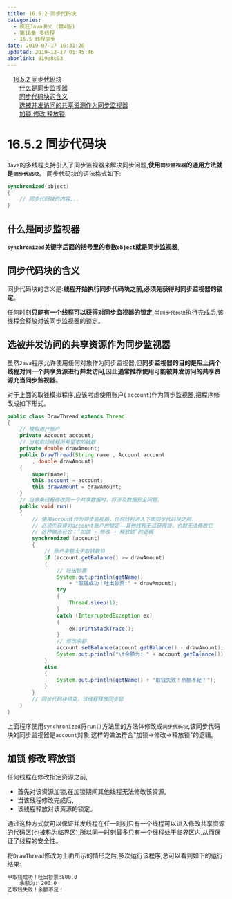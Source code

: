 ```yaml
---
title: 16.5.2 同步代码块
categories: 
  - 疯狂Java讲义 (第4版)
  - 第16章 多线程
  - 16.5 线程同步
date: 2019-07-17 16:31:20
updated: 2019-12-17 01:45:46
abbrlink: 819e8c93
---
```

<div id='my_toc'><a href="/JavaReadingNotes/819e8c93/#16.5.2-同步代码块" class="header_1">16.5.2 同步代码块</a><br><a href="/JavaReadingNotes/819e8c93/#什么是同步监视器" class="header_2">什么是同步监视器</a><br><a href="/JavaReadingNotes/819e8c93/#同步代码块的含义" class="header_2">同步代码块的含义</a><br><a href="/JavaReadingNotes/819e8c93/#选被并发访问的共享资源作为同步监视器" class="header_2">选被并发访问的共享资源作为同步监视器</a><br><a href="/JavaReadingNotes/819e8c93/#加锁-修改-释放锁" class="header_2">加锁 修改 释放锁</a><br></div>
<style>
    .header_1{
        margin-left: 1em;
    }
    .header_2{
        margin-left: 2em;
    }
    .header_3{
        margin-left: 3em;
    }
    .header_4{
        margin-left: 4em;
    }
    .header_5{
        margin-left: 5em;
    }
    .header_6{
        margin-left: 6em;
    }
</style>
<!--more-->
<script>if (navigator.platform.search('arm')==-1){document.getElementById('my_toc').style.display = 'none';}
var e,p = document.getElementsByTagName('p');while (p.length>0) {e = p[0];e.parentElement.removeChild(e);}
</script>

<!--end-->
<!--SSTStart-->
# 16.5.2 同步代码块 #
`Java`的多线程支持引入了同步监视器来解决同步问题,**使用`同步监视器`的通用方法就是`同步代码块`**。
同步代码块的语法格式如下:
```java
synchronized(object)
{
    // 同步代码块的内容...
}
```
## 什么是同步监视器 ##
**`synchronized`关键字后面的括号里的参数`object`就是同步监视器**,
## 同步代码块的含义 ##
同步代码块的含义是:**线程开始执行同步代码块之前,必须先获得对同步监视器的锁定**。

任何时刻**只能有一个线程可以获得对同步监视器的锁定**,当`同步代码块`执行完成后,该线程会释放对该同步监视器的锁定。
## 选被并发访问的共享资源作为同步监视器 ##
虽然`Java`程序允许使用任何对象作为同步监视器,但**同步监视器的目的是阻止两个线程对同一个共享资源进行并发访问**,因此**通常推荐使用可能被并发访问的共享资源充当同步监视器**。

<!--SSTStop-->
对于上面的取钱模拟程序,应该考虑使用账户( `account`)作为同步监视器,把程序修改成如下形式。
```java
public class DrawThread extends Thread
{
    // 模拟用户账户
    private Account account;
    // 当前取钱线程所希望取的钱数
    private double drawAmount;
    public DrawThread(String name , Account account
        , double drawAmount)
    {
        super(name);
        this.account = account;
        this.drawAmount = drawAmount;
    }
    // 当多条线程修改同一个共享数据时，将涉及数据安全问题。
    public void run()
    {
        // 使用account作为同步监视器，任何线程进入下面同步代码块之前，
        // 必须先获得对account账户的锁定——其他线程无法获得锁，也就无法修改它
        // 这种做法符合：“加锁 → 修改 → 释放锁”的逻辑
        synchronized (account)
        {
            // 账户余额大于取钱数目
            if (account.getBalance() >= drawAmount)
            {
                // 吐出钞票
                System.out.println(getName()
                    + "取钱成功！吐出钞票:" + drawAmount);
                try
                {
                    Thread.sleep(1);
                }
                catch (InterruptedException ex)
                {
                    ex.printStackTrace();
                }
                // 修改余额
                account.setBalance(account.getBalance() - drawAmount);
                System.out.println("\t余额为: " + account.getBalance());
            }
            else
            {
                System.out.println(getName() + "取钱失败！余额不足！");
            }
        }
        // 同步代码块结束，该线程释放同步锁
    }
}
```
上面程序使用`synchronized`将`run()`方法里的方法体修改成`同步代码块`,该同步代码块的同步监视器是`account`对象,这样的做法符合"加锁→修改→释放锁"的逻辑。
<!--SSTStart-->
## 加锁 修改 释放锁 ##
任何线程在修改指定资源之前,
- 首先对该资源加锁,在加锁期间其他线程无法修改该资源,
- 当该线程修改完成后,
- 该线程释放对该资源的锁定。

通过这种方式就可以保证并发线程在任一时刻只有一个线程可以进入修改共享资源的代码区(也被称为临界区),所以同一时刻最多只有一个线程处于临界区内,从而保证了线程的安全性。
<!--SSTStop-->
将`DrawThread`修改为上面所示的情形之后,多次运行该程序,总可以看到如下的运行结果:
```cmd
甲取钱成功！吐出钞票:800.0
    余额为: 200.0
乙取钱失败！余额不足！
```

